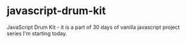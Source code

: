 # javascript-drum-kit
JavaScript Drum Kit - it is a part of 30 days of vanilla javascript project series I'm starting today. 
